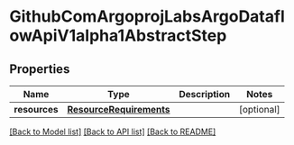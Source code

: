 # GithubComArgoprojLabsArgoDataflowApiV1alpha1AbstractStep

## Properties
Name | Type | Description | Notes
------------ | ------------- | ------------- | -------------
**resources** | [**ResourceRequirements**](ResourceRequirements.md) |  | [optional] 

[[Back to Model list]](../README.md#documentation-for-models) [[Back to API list]](../README.md#documentation-for-api-endpoints) [[Back to README]](../README.md)


